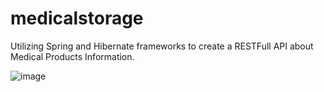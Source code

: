 # medicalstorage

Utilizing Spring and Hibernate frameworks to create a RESTFull API about Medical Products Information.

![image](https://user-images.githubusercontent.com/58791947/134961553-c7ccbbc2-22a6-44d1-9801-c1ad1ee8eb86.png)
